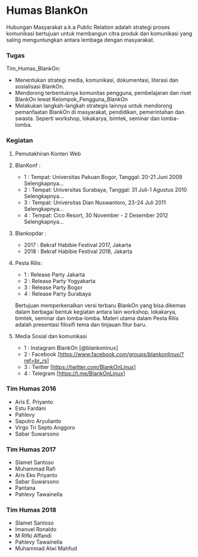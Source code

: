 # Humas BlankOn
Hubungan Masyarakat a.k.a Public Relation adalah strategi proses komunikasi bertujuan untuk membangun citra produk dan komunikasi yang saling menguntungkan antara lembaga dengan masyarakat.

### Tugas
​Tim_Humas_BlankOn:
* Menentukan strategi media, komunikasi, dokumentasi, literasi dan sosialisasi BlankOn.
* Mendorong terbentuknya komunitas pengguna, pembelajaran dan riset BlankOn lewat ​Kelompok_Pengguna_BlankOn
* Melakukan langkah-langkah strategis lainnya untuk mendorong pemanfaatan BlankOn di masyarakat, pendidikan, pemerintahan dan swasta. Seperti workshop, lokakarya, bimtek, seminar dan lomba-lomba.

### Kegiatan
1. Pemutakhiran Konten Web
2. BlanKonf :
    * 1 : Tempat: Universitas Pakuan Bogor, Tanggal: 20-21 Juni 2009 ​Selengkapnya…
    * 2 : Tempat: Universitas Surabaya, Tanggal: 31 Juli-1 Agustus 2010 ​Selengkapnya…
    * 3 : Tempat: Universitas Dian Nuswantoro, 23-24 Juli 2011 ​Selengkapnya…
    * 4 : Tempat: Cico Resort, 30 November - 2 Desember 2012 ​Selengkapnya…

3. Blankopdar :
    * 2017 : Bekraf Habibie Festival 2017, Jakarta
    * 2018 : Bekraf Habibie Festival 2018, Jakarta

4. Pesta Rilis:
    * 1 : Release Party Jakarta
    * 2 : Release Party Yogyakarta
    * 3 : Release Party Bogor
    * 4 : Release Party Surabaya

    Bertujuan memperkenalkan versi terbaru BlankOn yang bisa dikemas dalam berbagai bentuk kegiatan antara lain workshop, lokakarya, bimtek, seminar dan lomba-lomba. Materi utama dalam Pesta Rilis adalah presentasi filosifi tema dan tinjauan fitur baru.

5. Media Sosial dan komunikasi
    * 1 : Instagram BlankOn [@blankoninux]
    * 2 : Facebook [https://www.facebook.com/groups/blankonlinux/?ref=br_rs]
    * 3 : Twitter [https://twitter.com/BlankOnLinux]
    * 4 : Telegram [https://t.me/BlankOnLinux]

### Tim Humas 2016
* Aris E. Priyanto
* Estu Fardani
* Pahlevy
* Saputro Aryulianto
* Virgo Tri Septo Anggoro
* Sabar Suwarsono

### Tim Humas 2017
* Slamet Santoso
* Muhammad Rafi
* Aris Eko Priyanto
* Sabar Suwarsono
* Pantana
* Pahlevy Tawainella

### Tim Humas 2018
* Slamet Santoso
* Imanuel Ronaldo
* M Rifki Affandi
* Pahlevy Tawainella
* Muhammad Alwi Mahfud

